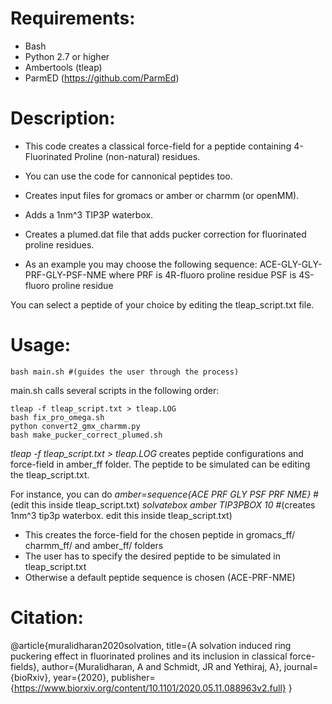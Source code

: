 # Requirements:
* Bash
* Python 2.7 or higher
* Ambertools (tleap)
* ParmED (https://github.com/ParmEd)

# Description: 

* This code creates a classical force-field for a peptide containing 
4-Fluorinated Proline (non-natural) residues.
* You can use the code for cannonical peptides too.

* Creates input files for gromacs or amber or charmm (or openMM).
* Adds a 1nm^3 TIP3P waterbox.
* Creates a plumed.dat file that adds pucker correction for fluorinated proline residues.

* As an example you may choose the following sequence: 
ACE-GLY-GLY-PRF-GLY-PSF-NME
where PRF is 4R-fluoro proline residue
      PSF is 4S-fluoro proline residue

You can select a peptide of your choice by editing the tleap_script.txt file.


# Usage:
```
bash main.sh #(guides the user through the process)
```
main.sh calls several scripts in the following order:
```
tleap -f tleap_script.txt > tleap.LOG 
bash fix_pro_omega.sh
python convert2_gmx_charmm.py
bash make_pucker_correct_plumed.sh
```
*tleap -f tleap_script.txt > tleap.LOG* 
creates peptide configurations and force-field in amber_ff folder. The peptide to be simulated can be editing the tleap_script.txt.

For instance, you can do
*amber=sequence{ACE PRF GLY PSF PRF NME}* #(edit this inside tleap_script.txt)
*solvatebox amber TIP3PBOX 10* #(creates 1nm^3 tip3p waterbox. edit this inside tleap_script.txt)


* This creates the force-field for the chosen peptide in gromacs_ff/ charmm_ff/ and amber_ff/ folders
* The user has to specify the desired peptide to be simulated in tleap_script.txt
* Otherwise a default peptide sequence is chosen (ACE-PRF-NME)


# Citation:
@article{muralidharan2020solvation,
  title={A solvation induced ring puckering effect in fluorinated prolines and its inclusion in classical force-fields},
  author={Muralidharan, A and Schmidt, JR and Yethiraj, A},
  journal={bioRxiv},
  year={2020},
  publisher={https://www.biorxiv.org/content/10.1101/2020.05.11.088963v2.full}
}



